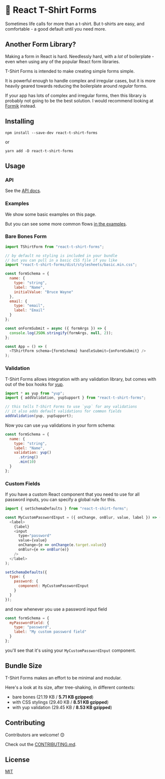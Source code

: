# 👕 React T-Shirt Forms

Sometimes life calls for more than a t-shirt. But t-shirts are easy, and comfortable - a good default until you need more.

## Another Form Library?

Making a form in React is hard. Needlessly hard, with a _lot_ of boilerplate - even when using any of the popular React form libraries.

T-Shirt Forms is intended to make creating simple forms simple.

It is powerful enough to handle complex and irregular cases, but it is more heavily geared towards reducing the boilerplate around _regular_ forms.

If your app has lots of complex and irregular forms, then this library is probably not going to be the best solution. I would recommend looking at [Formik](https://github.com/jaredpalmer/formik) instead.

## Installing

```
npm install --save-dev react-t-shirt-forms
```

or

```
yarn add -D react-t-shirt-forms
```

## Usage

### API

See the [API docs](./api).

### Examples

We show some basic examples on this page.

But you can see some more common flows [in the examples](./examples).

### Bare Bones Form

```javascript
import TShirtForm from "react-t-shirt-forms";

// by default no styling is included in your bundle
// but you can pull in a basic CSS file if you like
import "react-t-shirt-forms/dist/stylesheets/basic.min.css";

const formSchema = {
  name: {
    type: "string",
    label: "Name",
    initialValue: "Bruce Wayne"
  },
  email: {
    type: "email",
    label: "Email"
  }
};

const onFormSubmit = async ({ formArgs }) => {
  console.log(JSON.stringify(formArgs, null, 2));
};

const App = () => (
  <TShirtForm schema={formSchema} handleSubmit={onFormSubmit} />
);
```

### Validation

T-Shirt Forms allows integration with any validation library, but comes with out of the box hooks for [yup](https://github.com/jquense/yup).

```javascript
import * as yup from "yup";
import { addValidation, yupSupport } from "react-t-shirt-forms";

// this tells T-Shirt Forms to use `yup` for any validations
// it also adds default validations for common fields
addValidation(yup, yupSupport);
```

Now you can use `yup` validations in your form schema:

```javascript
const formSchema = {
  name: {
    type: "string",
    label: "Name",
    validation: yup()
      .string()
      .min(10)
  }
};
```

### Custom Fields

If you have a custom React component that you need to use for all password inputs, you can specify a global rule for this.

```javascript
import { setSchemaDefaults } from "react-t-shirt-forms";

const MyCustomPasswordInput = ({ onChange, onBlur, value, label }) => (
  <label>
    {label}
    <input
      type="password"
      value={value}
      onChange={e => onChange(e.target.value)}
      onBlur={e => onBlur(e)}
    />
  </label>
);

setSchemaDefaults({
  type: {
    password: {
      component: MyCustomPasswordInput
    }
  }
});
```

and now whenever you use a password input field

```javascript
const formSchema = {
  myPasswordField: {
    type: "password",
    label: "My custom password field"
  }
};
```

you'll see that it's using your `MyCustomPasswordInput` component.

## Bundle Size

T-Shirt Forms makes an effort to be minimal and modular.

Here's a look at its size, after tree-shaking, in different contexts:

- bare bones (21.19 KB / **5.71 KB gzipped**)
- with CSS stylings (29.40 KB / **8.51 KB gzipped**)
- with yup validation (29.45 KB / **8.53 KB gzipped**)

## Contributing

Contributors are welcome! 😊

Check out the [CONTRIBUTING.md](./CONTRIBUTING.md).

## License

[MIT](./LICENSE)

